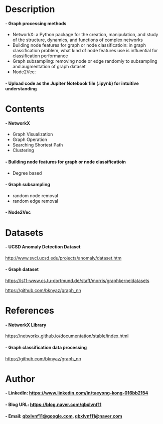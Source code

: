 

Description
=============

#### - Graph processing methods
  - NetworkX: a Python package for the creation, manipulation, and study of the structure, dynamics, and functions of complex networks
  - Building node features for graph or node classificatioin: in graph classification problem, what kind of node features use is influential for classification performance
  - Graph subsampling: removing node or edge randomly to subsampling and augmentation of graph dataset
  - Node2Vec: 
  
#### - Upload code as the Jupiter Notebook file (.ipynb) for intuitive understanding

Contents
=============

#### - NetworkX
  - Graph Visualization
  - Graph Operation
  - Searching Shortest Path
  - Clustering
#### - Building node features for graph or node classificatioin
  - Degree based
#### - Graph subsampling
  - random node removal
  - random edge removal
#### - Node2Vec
  
Datasets
=============

#### - UCSD Anomaly Detection Dataset

http://www.svcl.ucsd.edu/projects/anomaly/dataset.htm

#### - Graph dataset

https://ls11-www.cs.tu-dortmund.de/staff/morris/graphkerneldatasets

https://github.com/bknyaz/graph_nn

References
=============

#### - NetworkX Library

https://networkx.github.io/documentation/stable/index.html

#### - Graph classification data processing

https://github.com/bknyaz/graph_nn

Author
=============

#### - LinkedIn: https://www.linkedin.com/in/taeyong-kong-016bb2154

#### - Blog URL: https://blog.naver.com/qbxlvnf11

#### - Email: qbxlvnf11@google.com, qbxlvnf11@naver.com
